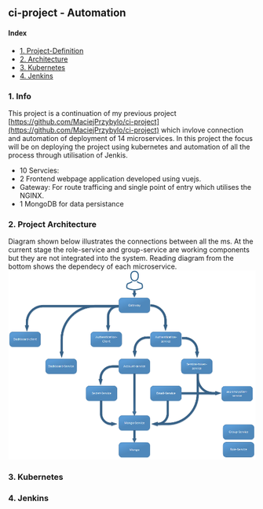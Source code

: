 ## ci-project - Automation
#### Index
* [1. Project-Definition](#1-Project-Definition)
* [2. Architecture](#2-Project-Architecture)
* [3. Kubernetes ](#3-Kubernetes)
* [4. Jenkins ](#4-Jenkins)

### 1. Info

This project is a continuation of my previous project [https://github.com/MaciejPrzybylo/ci-project](https://github.com/MaciejPrzybylo/ci-project) which invlove connection and automation of deployment of 14 microservices. 
In this project the focus will be on deploying the project using kubernetes and automation of all the process through utilisation of Jenkis.
* 10 Servcies: 
* 2 Frontend webpage application developed using vuejs.
* Gateway: For route trafficing and single point of entry which utilises the NGINX.
* 1 MongoDB for data persistance

### 2. Project Architecture
Diagram shown below illustrates the connections between all the ms. At the current stage the role-service and group-service are working components but they are not integrated into the system. Reading diagram from the bottom shows the dependecy of each microservice.
![Microservice Architecture](Architecture.png)

### 3. Kubernetes

### 4. Jenkins
